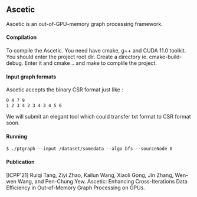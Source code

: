## Ascetic
Ascetic is an out-of-GPU-memory graph processing framework.

#### Compilation
To compile the Ascetic. You need have cmake, g++ and CUDA 11.0 toolkit. 
You should enter the project root dir. 
Create a directory ie. cmake-build-debug. 
Enter it and cmake .. and make to complile the project.

#### Input graph formats
Ascetic accepts the binary CSR format just like :
```
0 4 7 9
1 2 3 4 2 3 4 3 4 5 6
```
We will submit an elegant tool which could transfer txt format to CSR format soon.

#### Running
```
$ ./ptgraph --input /dataset/somedata --algo bfs --sourceNode 0
```

#### Publication
[ICPP'21] Ruiqi Tang, Ziyi Zhao, Kailun Wang, Xiaoli Gong, Jin Zhang, Wen-wen Wang, and Pen-Chung Yew. Ascetic: Enhancing Cross-Iterations Data Efficiency in Out-of-Memory Graph Processing on GPUs.




